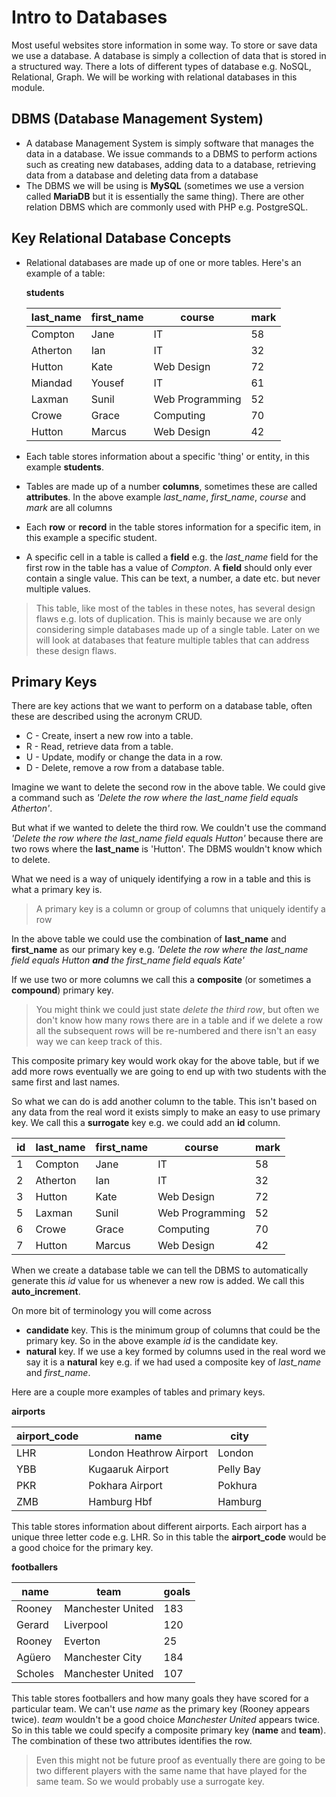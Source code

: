 # Intro to Databases
Most useful websites store information in some way. To store or save data we use a database.
A database is simply a collection of data that is stored in a structured way. There a lots of different types of database e.g. NoSQL, Relational, Graph. We will be working with relational databases in this module.

## DBMS (Database Management System)
* A database Management System is simply software that manages the data in a database. We issue commands to a DBMS to perform actions such as creating new databases, adding data to a database, retrieving data from a database and deleting data from a database
* The DBMS we will be using is **MySQL** (sometimes we use a version called **MariaDB** but it is essentially the same thing). There are other relation DBMS which are commonly used with PHP e.g. PostgreSQL.

## Key Relational Database Concepts
* Relational databases are made up of one or more tables. Here's an example of a table:

  **students**

  | last_name | first_name | course          | mark |
  |-----------|------------|-----------------|------|
  | Compton   | Jane       | IT              | 58   |
  | Atherton  | Ian        | IT              | 32   |
  | Hutton    | Kate       | Web Design      | 72   |
  | Miandad   | Yousef     | IT              | 61   |
  | Laxman    | Sunil      | Web Programming | 52   |
  | Crowe     | Grace      | Computing       | 70   |
  | Hutton    | Marcus     | Web Design      | 42   |

* Each table stores information about a specific 'thing' or entity, in this example **students**.
* Tables are made up of a number **columns**, sometimes these are called **attributes**. In the above example *last_name*, *first_name*, *course* and *mark* are all columns
* Each **row** or **record** in the table stores information for a specific item, in this example a specific student.
* A specific cell in a table is called a **field** e.g. the *last_name* field for the first row in the table has a value of *Compton*. A **field** should only ever contain a single value. This can be text, a number, a date etc. but never multiple values.

> This table, like most of the tables in these notes, has several design flaws e.g. lots of duplication. This is mainly because we are only considering simple databases made up of a single table. Later on we will look at databases that feature multiple tables that can address these design flaws. 

## Primary Keys
There are key actions that we want to perform on a database table, often these are described using the acronym CRUD.
* C - Create, insert a new row into a table.
* R - Read, retrieve data from a table.
* U - Update, modify or change the data in a row.
* D - Delete, remove a row from a database table.

Imagine we want to delete the second row in the above table. We could give a command such as *'Delete the row where the last_name field equals Atherton'*.

But what if we wanted to delete the third row. We couldn't use the command *'Delete the row where the last_name field equals Hutton'* because there are two rows where the **last_name** is 'Hutton'. The DBMS wouldn't know which to delete.

What we need is a way of uniquely identifying a row in a table and this is what a primary key is.

> A primary key is a column or group of columns that uniquely identify a row

In the above table we could use the combination of **last_name** and **first_name** as our primary key e.g. *'Delete the row where the last_name field equals Hutton **and** the first_name field equals Kate'*

If we use two or more columns we call this a **composite** (or sometimes a **compound**) primary key.

> You might think we could just state *delete the third row*, but often we don't know how many rows there are in a table and if we delete a row all the subsequent rows will be re-numbered and there isn't an easy way we can keep track of this.

This composite primary key would work okay for the above table, but if we add more rows eventually we are going to end up with two students with the same first and last names.  

So what we can do is add another column to the table. This isn't based on any data from the real word it exists simply to make an easy to use primary key. We call this a **surrogate** key e.g. we could add an **id** column.

| id | last_name | first_name | course          | mark |
|----|-----------|------------|-----------------|------|
| 1  | Compton   | Jane       | IT              | 58   |
| 2  | Atherton  | Ian        | IT              | 32   |
| 3  | Hutton    | Kate       | Web Design      | 72   |
| 5  | Laxman    | Sunil      | Web Programming | 52   |
| 6  | Crowe     | Grace      | Computing       | 70   |
| 7  | Hutton    | Marcus     | Web Design      | 42   |

When we create a database table we can tell the DBMS to automatically generate this *id* value for us whenever a new row is added. We call this **auto_increment**.

On more bit of terminology you will come across
*  **candidate** key. This is the minimum group of columns that could be the primary key. So in the above example *id* is the candidate key.
* **natural** key. If we use a key formed by columns used in the real word we say it is a **natural** key e.g. if we had used a composite key of *last_name* and *first_name*.

Here are a couple more examples of tables and primary keys.

**airports**

| airport_code | name                    | city      |
|--------------|-------------------------|-----------|
| LHR          | London Heathrow Airport | London    |
| YBB          | Kugaaruk Airport        | Pelly Bay |
| PKR          | Pokhara Airport         | Pokhura   |
| ZMB          | Hamburg Hbf             | Hamburg   |

This table stores information about different airports. Each airport has a unique three letter code e.g. LHR. So in this table the **airport_code** would be a good choice for the primary key.

**footballers**

| name | team              | goals |
|------------|-------------------|-------|
| Rooney    | Manchester United | 183   |
| Gerard       | Liverpool         | 120    |
| Rooney    | Everton       | 25  |
| Agüero     | Manchester City | 184   |
| Scholes     | Manchester United | 107   |

This table stores footballers and how many goals they have scored for a particular team. We can't use *name* as the primary key (Rooney appears twice). *team* wouldn't be a good choice *Manchester United* appears twice. So in this table we could specify a composite primary key (**name** and **team**). The combination of these two attributes identifies the row.
> Even this might not be future proof as eventually there are going to be two different players with the same name that have played for the same team. So we would probably use a surrogate key.
